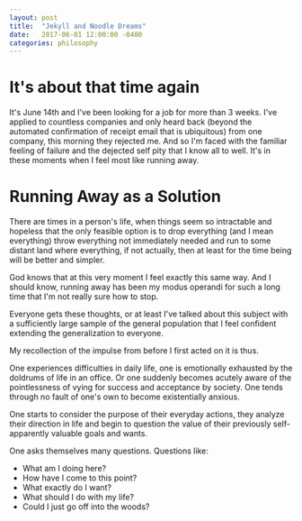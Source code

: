 ```yaml
---
layout: post
title:  "Jekyll and Noodle Dreams"
date:   2017-06-01 12:00:00 -0400
categories: philosophy
---
```


# It's about that time again

It's June 14th and I've been looking for a job for more than 3 weeks.
I've applied to countless companies and only heard back (beyond the automated
confirmation of receipt email that is ubiquitous) from one company, this morning
they rejected me. And so I'm faced with the familiar feeling of failure and the
dejected self pity that I know all to well. It's in these moments when I feel most
like running away.

# Running Away as a Solution

There are times in a person's life, when things seem so intractable and hopeless
that the only feasible option is to drop everything (and I mean everything) throw
everything not immediately needed and run to some distant land where everything,
if not actually, then at least for the time being will be better and simpler.

God knows that at this very moment I feel exactly this same way. And I should know,
running away has been my modus operandi for such a long time that I'm not really
sure how to stop.

Everyone gets these thoughts, or at least I've talked about this subject with a sufficiently
large sample of the general population that I feel confident extending the generalization
to everyone.

My recollection of the impulse from before I first acted on it is thus.

One experiences difficulties in daily life, one is emotionally exhausted by the
doldrums of life in an office. Or one suddenly becomes acutely aware of the
pointlessness of vying for success and acceptance by society. One tends through
no fault of one's own to become existentially anxious.

One starts to consider the purpose of their everyday actions, they analyze their
direction in life and begin to question the value of their previously self-apparently
valuable goals and wants.

One asks themselves many questions. Questions like:

* What am I doing here?
* How have I come to this point?
* What exactly do I want?
* What should I do with my life?
* Could I just go off into the woods?
